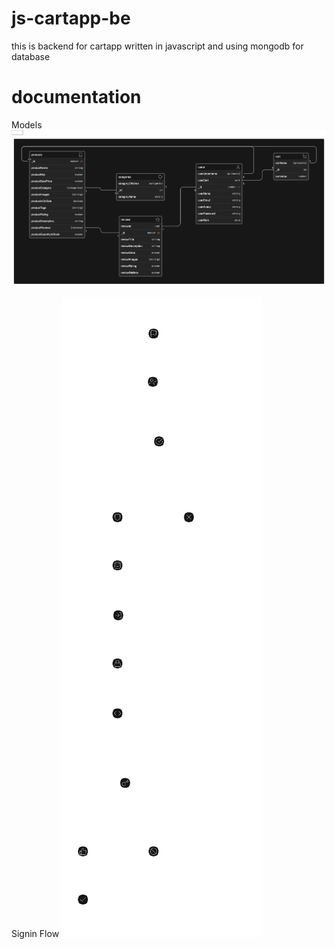 # js-cartapp-be

this is backend for cartapp written in javascript and using mongodb for database

# documentation

Models
![model image](assets/docs/models.png)

Signin Flow
![signin flow](assets/docs/signinflow.png)
